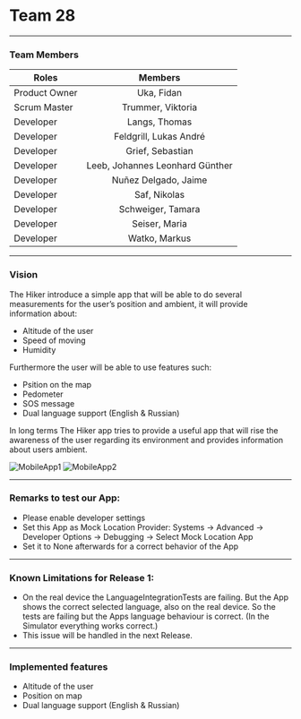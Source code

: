 # Team 28
---

### Team Members

| **Roles**        | **Members** |
| ------------- |:-------------: |
| Product Owner | Uka, Fidan |
| Scrum Master  | Trummer, Viktoria |
| Developer | Langs, Thomas |
| Developer | Feldgrill, Lukas André |
| Developer | Grief, Sebastian |
| Developer | Leeb, Johannes Leonhard Günther |
| Developer | Nuñez Delgado, Jaime |
| Developer | Saf, Nikolas |
| Developer | Schweiger, Tamara |
| Developer | Seiser, Maria |
| Developer | Watko, Markus |

---

### Vision


The Hiker introduce a simple app that will be able to do several measurements for the user’s position and ambient, it will provide information about:
* Altitude of the user
* Speed of moving
* Humidity

Furthermore the user will be able to use features such:
* Psition on the map 
* Pedometer
* SOS message
* Dual language support (English & Russian)

In long terms The Hiker app tries to provide a useful app that will rise the awareness of the user regarding its environment and provides information about users ambient.


![MobileApp1](https://user-images.githubusercontent.com/79966516/114615879-7ec0c980-9ca6-11eb-85ac-ba26860b4a15.PNG)
![MobileApp2](https://user-images.githubusercontent.com/79966516/114615904-84b6aa80-9ca6-11eb-93ab-32ad477e2334.PNG)


---

### Remarks to test our App:

* Please enable developer settings
* Set this App as Mock Location Provider: Systems -> Advanced -> Developer Options -> Debugging -> Select Mock Location App 
* Set it to None afterwards for a correct behavior of the App

---

### Known Limitations for Release 1:

* On the real device the LanguageIntegrationTests are failing. But the App shows the correct selected language, also on the real device. So the tests are failing but the Apps language behaviour is correct. (In the Simulator everything works correct.)
* This issue will be handled in the next Release.

---

### Implemented features

* Altitude of the user
* Position on map
* Dual language support (English & Russian)
